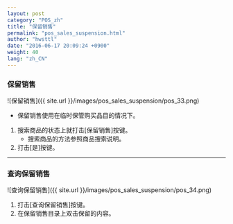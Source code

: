 ```yaml
---
layout: post
category: "POS_zh"
title: "保留销售"
permalink: "pos_sales_suspension.html"
author: "hwsttl"
date: "2016-06-17 20:09:24 +0900"
weight: 40
lang: "zh_CN"
---
```


### <i class="fa fa-hand-stop-o" markdown="1"></i> 保留销售
![保留销售]({{ site.url }}/images/pos_sales_suspension/pos_33.png)

* 保留销售使用在临时保管购买品目的情况下。

1. 搜索商品的状态上就打击[保留销售]按键。
    * 搜索商品的方法参照商品搜索说明。
2. 打击[是]按键。

------------------------

### <i class="fa fa-search" markdown="1"></i> 查询保留销售
![查询保留销售]({{ site.url }}/images/pos_sales_suspension/pos_34.png)
1. 打击[查询保留销售]按键。  
2. 在保留销售目录上双击保留的内容。
